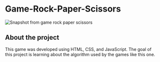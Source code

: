 # Game-Rock-Paper-Scissors
![Snapshot from game rock paper scissors](./design/game-rock-paper-paper-scissors.jpg)

## About the project
This game was developed using HTML, CSS, and JavaScript. The goal of this project is learning about the algorithm used by the games like this one.